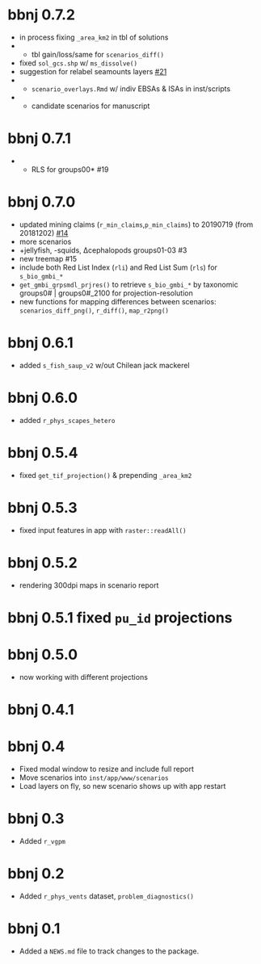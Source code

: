 # bbnj 0.7.2

* in process fixing `_area_km2` in tbl of solutions
* + tbl gain/loss/same for `scenarios_diff()`
* fixed `sol_gcs.shp` w/ `ms_dissolve()`
* suggestion for relabel seamounts layers [#21](https://github.com/ecoquants/bbnj/issues/21)
* + `scenario_overlays.Rmd` w/ indiv EBSAs & ISAs in inst/scripts
* + candidate scenarios for manuscript

# bbnj 0.7.1

* + RLS for groups00* #19

# bbnj 0.7.0

* updated mining claims (`r_min_claims`,`p_min_claims`) to 20190719 (from 20181202) [#14](https://github.com/ecoquants/bbnj/issues/14)
* more scenarios
* +jellyfish, -squids, ∆cephalopods groups01-03 #3
* new treemap #15
* include both Red List Index (`rli`) and Red List Sum (`rls`) for `s_bio_gmbi_*`
* `get_gmbi_grpsmdl_prjres()` to retrieve `s_bio_gmbi_*` by taxonomic groups0# | groups0#_2100 for projection-resolution
* new functions for mapping differences between scenarios: `scenarios_diff_png()`, `r_diff()`, 
`map_r2png()`

# bbnj 0.6.1

* added `s_fish_saup_v2` w/out Chilean jack mackerel

# bbnj 0.6.0

* added `r_phys_scapes_hetero`

# bbnj 0.5.4

* fixed `get_tif_projection()` & prepending `_area_km2`

# bbnj 0.5.3

* fixed input features in app with `raster::readAll()`

# bbnj 0.5.2

* rendering 300dpi maps in scenario report

# bbnj 0.5.1 fixed `pu_id` projections

# bbnj 0.5.0

* now working with different projections

# bbnj 0.4.1

# bbnj 0.4

* Fixed modal window to resize and include full report
* Move scenarios into `inst/app/www/scenarios`
* Load layers on fly, so new scenario shows up with app restart

# bbnj 0.3

* Added `r_vgpm`

# bbnj 0.2

* Added `r_phys_vents` dataset, `problem_diagnostics()`

# bbnj 0.1

* Added a `NEWS.md` file to track changes to the package.
